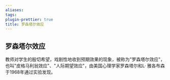 ```yaml
---
aliases: 
tags: 
plugin-prettier: true
title: 罗森塔尔效应
---
```

## 罗森塔尔效应

教师对学生的殷切希望，戏剧性地收到预期效果的现象，被称为"罗森塔尔效应"，也叫"皮格马利翁效应"、"人际期望效应"，由美国心理学家罗森塔尔和L· 雅各布森于1968年通过实验发现。
